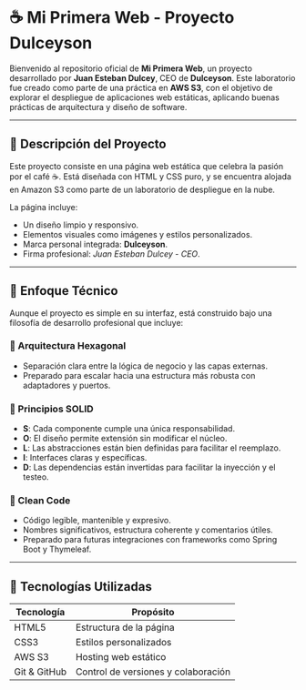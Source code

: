 # ☕ Mi Primera Web - Proyecto Dulceyson

Bienvenido al repositorio oficial de **Mi Primera Web**, un proyecto desarrollado por **Juan Esteban Dulcey**, CEO de **Dulceyson**. Este laboratorio fue creado como parte de una práctica en **AWS S3**, con el objetivo de explorar el despliegue de aplicaciones web estáticas, aplicando buenas prácticas de arquitectura y diseño de software.

---

## 📌 Descripción del Proyecto

Este proyecto consiste en una página web estática que celebra la pasión por el café ☕. Está diseñada con HTML y CSS puro, y se encuentra alojada en Amazon S3 como parte de un laboratorio de despliegue en la nube.

La página incluye:
- Un diseño limpio y responsivo.
- Elementos visuales como imágenes y estilos personalizados.
- Marca personal integrada: **Dulceyson**.
- Firma profesional: *Juan Esteban Dulcey - CEO*.

---

## 🧠 Enfoque Técnico

Aunque el proyecto es simple en su interfaz, está construido bajo una filosofía de desarrollo profesional que incluye:

### 🔷 Arquitectura Hexagonal
- Separación clara entre la lógica de negocio y las capas externas.
- Preparado para escalar hacia una estructura más robusta con adaptadores y puertos.

### 🧱 Principios SOLID
- **S**: Cada componente cumple una única responsabilidad.
- **O**: El diseño permite extensión sin modificar el núcleo.
- **L**: Las abstracciones están bien definidas para facilitar el reemplazo.
- **I**: Interfaces claras y específicas.
- **D**: Las dependencias están invertidas para facilitar la inyección y el testeo.

### 🧼 Clean Code
- Código legible, mantenible y expresivo.
- Nombres significativos, estructura coherente y comentarios útiles.
- Preparado para futuras integraciones con frameworks como Spring Boot y Thymeleaf.

---

## 🚀 Tecnologías Utilizadas

| Tecnología | Propósito |
|------------|-----------|
| HTML5      | Estructura de la página |
| CSS3       | Estilos personalizados |
| AWS S3     | Hosting web estático |
| Git & GitHub | Control de versiones y colaboración |
